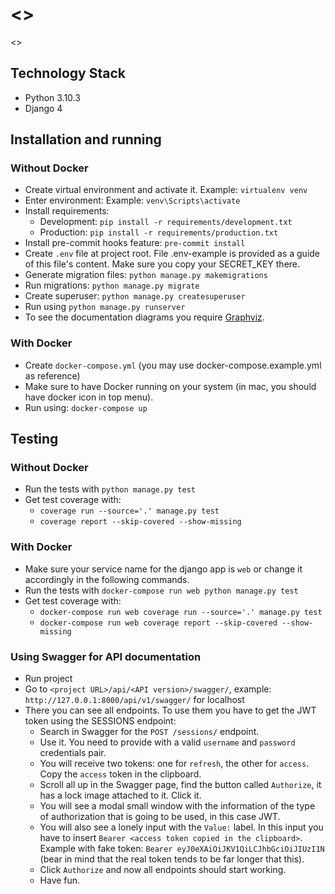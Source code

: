 # <<Project Name>>

<<Project description.>>

## Technology Stack

- Python 3.10.3
- Django 4

## Installation and running

### Without Docker

- Create virtual environment and activate it. Example: `virtualenv venv`
- Enter environment: Example: `venv\Scripts\activate`
- Install requirements:
    - Development: `pip install -r requirements/development.txt`
    - Production: `pip install -r requirements/production.txt`
- Install pre-commit hooks feature: `pre-commit install`
- Create `.env` file at project root. File .env-example is provided as a guide of this file's content.
  Make sure you copy your SECRET_KEY there.
- Generate migration files: `python manage.py makemigrations`
- Run migrations: `python manage.py migrate`
- Create superuser: `python manage.py createsuperuser`
- Run using `python manage.py runserver`
- To see the documentation diagrams you require [Graphviz](https://graphviz.org/).

### With Docker

- Create `docker-compose.yml` (you may use docker-compose.example.yml as reference)
- Make sure to have Docker running on your system (in mac, you should have docker icon in top menu).
- Run using: `docker-compose up`

## Testing

### Without Docker

- Run the tests with `python manage.py test`
- Get test coverage with:
    - `coverage run --source='.' manage.py test`
    - `coverage report --skip-covered --show-missing`

### With Docker

- Make sure your service name for the django app is `web` or change it accordingly in the following commands.
- Run the tests with `docker-compose run web python manage.py test`
- Get test coverage with:
    - `docker-compose run web coverage run --source='.' manage.py test`
    - `docker-compose run web coverage report --skip-covered --show-missing`

### Using Swagger for API documentation

- Run project
- Go to `<project URL>/api/<API version>/swagger/`, example: `http://127.0.0.1:8000/api/v1/swagger/` for localhost
- There you can see all endpoints. To use them you have to get the JWT token using the SESSIONS endpoint:
    - Search in Swagger for the `POST /sessions/` endpoint.
    - Use it. You need to provide with a valid `username` and `password` credentials pair.
    - You will receive two tokens: one for `refresh`, the other for `access`. Copy the `access` token in the clipboard.
    - Scroll all up in the Swagger page, find the button called `Authorize`, it has a lock image attached to it. Click
      it.
    - You will see a modal small window with the information of the type of authorization that is going to be used, in
      this case JWT.
    - You will also see a lonely input with the `Value:` label. In this input you have to
      insert `Bearer <access token copied in the clipboard>`.
      Example with fake token: `Bearer eyJ0eXAiOiJKV1QiLCJhbGciOiJIUzI1N` (bear in mind that the real token tends to be
      far longer that this).
    - Click `Authorize` and now all endpoints should start working.
    - Have fun.
